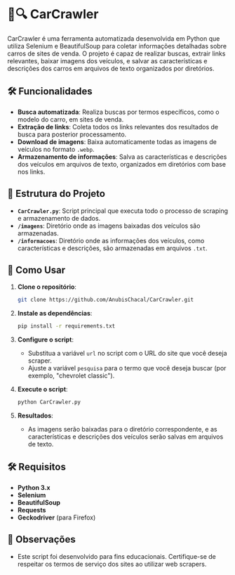 # 🚗🔍 CarCrawler

CarCrawler é uma ferramenta automatizada desenvolvida em Python que utiliza Selenium e BeautifulSoup para coletar informações detalhadas sobre carros de sites de venda. O projeto é capaz de realizar buscas, extrair links relevantes, baixar imagens dos veículos, e salvar as características e descrições dos carros em arquivos de texto organizados por diretórios.

## 🛠️ Funcionalidades

- **Busca automatizada**: Realiza buscas por termos específicos, como o modelo do carro, em sites de venda.
- **Extração de links**: Coleta todos os links relevantes dos resultados de busca para posterior processamento.
- **Download de imagens**: Baixa automaticamente todas as imagens de veículos no formato `.webp`.
- **Armazenamento de informações**: Salva as características e descrições dos veículos em arquivos de texto, organizados em diretórios com base nos links.

## 📂 Estrutura do Projeto

- **`CarCrawler.py`**: Script principal que executa todo o processo de scraping e armazenamento de dados.
- **`/imagens`**: Diretório onde as imagens baixadas dos veículos são armazenadas.
- **`/informacoes`**: Diretório onde as informações dos veículos, como características e descrições, são armazenadas em arquivos `.txt`.

## 🚀 Como Usar

1. **Clone o repositório**:
    ```bash
    git clone https://github.com/AnubisChacal/CarCrawler.git
    ```

2. **Instale as dependências**:
    ```bash
    pip install -r requirements.txt
    ```

3. **Configure o script**:
   - Substitua a variável `url` no script com o URL do site que você deseja scraper.
   - Ajuste a variável `pesquisa` para o termo que você deseja buscar (por exemplo, "chevrolet classic").

4. **Execute o script**:
    ```bash
    python CarCrawler.py
    ```

5. **Resultados**:
   - As imagens serão baixadas para o diretório correspondente, e as características e descrições dos veículos serão salvas em arquivos de texto.

## 🛠️ Requisitos

- **Python 3.x**
- **Selenium**
- **BeautifulSoup**
- **Requests**
- **Geckodriver** (para Firefox)

## 📝 Observações

- Este script foi desenvolvido para fins educacionais. Certifique-se de respeitar os termos de serviço dos sites ao utilizar web scrapers.
